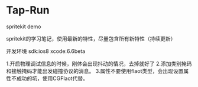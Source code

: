 Tap-Run
=======

spritekit demo

spritekit的学习笔记，使用最新的特性，尽量包含所有新特性（持续更新）

开发环境
sdk:ios8
xcode:6.6beta

1.开启物理调试信息的时候，刚体会出现抖动的情况，去掉就好了
2.添加类别掩码和接触掩码才能出发碰撞协议的消息。
3.属性不要使用flaot类型，会出现设置属性不成功的坑，使用CGFlaot代替。
